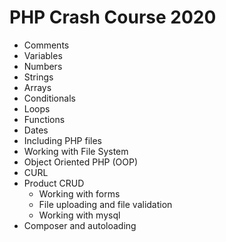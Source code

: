 <!-- @format -->

# PHP Crash Course 2020

-   Comments
-   Variables
-   Numbers
-   Strings
-   Arrays
-   Conditionals
-   Loops
-   Functions
-   Dates
-   Including PHP files
-   Working with File System
-   Object Oriented PHP (OOP)
-   CURL
-   Product CRUD
    -   Working with forms
    -   File uploading and file validation
    -   Working with mysql
-   Composer and autoloading
